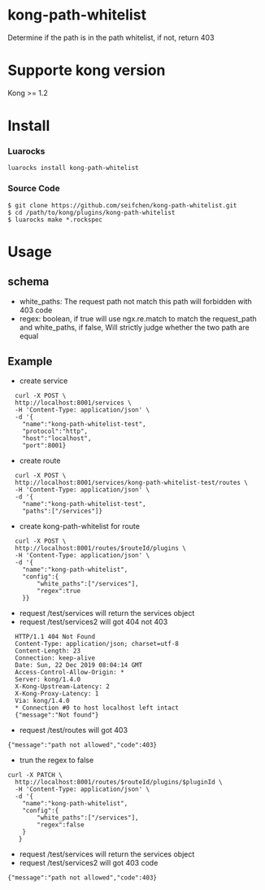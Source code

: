 # kong-path-whitelist
Determine if the path is in the path whitelist, if not, return 403
# Supporte kong version
Kong >= 1.2
# Install
### Luarocks
```
luarocks install kong-path-whitelist
```

### Source Code
```
$ git clone https://github.com/seifchen/kong-path-whitelist.git
$ cd /path/to/kong/plugins/kong-path-whitelist
$ luarocks make *.rockspec
```

# Usage
## schema
* white_paths: The request path not match this path will forbidden with 403 code
* regex: boolean, if true will use ngx.re.match to match the request_path and white_paths, if false, Will strictly judge whether the two path are equal

## Example
* create service
```
  curl -X POST \
  http://localhost:8001/services \
  -H 'Content-Type: application/json' \
  -d '{
	"name":"kong-path-whitelist-test",
	"protocol":"http",
	"host":"localhost",
	"port":8001}
```
* create route
```
  curl -X POST \
  http://localhost:8001/services/kong-path-whitelist-test/routes \
  -H 'Content-Type: application/json' \
  -d '{
	"name":"kong-path-whitelist-test",
	"paths":["/services"]}
```
* create kong-path-whitelist for route
```
  curl -X POST \
  http://localhost:8001/routes/$routeId/plugins \
  -H 'Content-Type: application/json' \
  -d '{
	"name":"kong-path-whitelist",
	"config":{
		"white_paths":["/services"],
		"regex":true
	}}
```
* request /test/services will return the services object
* request /test/services2 will got 404 not 403
```
  HTTP/1.1 404 Not Found
  Content-Type: application/json; charset=utf-8
  Content-Length: 23
  Connection: keep-alive
  Date: Sun, 22 Dec 2019 08:04:14 GMT
  Access-Control-Allow-Origin: *
  Server: kong/1.4.0
  X-Kong-Upstream-Latency: 2
  X-Kong-Proxy-Latency: 1
  Via: kong/1.4.0
  * Connection #0 to host localhost left intact
  {"message":"Not found"}
```
* request /test/routes will got 403
```
{"message":"path not allowed","code":403}
```


* trun the regex to false
```
curl -X PATCH \
  http://localhost:8001/routes/$routeId/plugins/$pluginId \
  -H 'Content-Type: application/json' \
  -d '{
	"name":"kong-path-whitelist",
	"config":{
		"white_paths":["/services"],
		"regex":false
	}
   }
```

* request /test/services will return the services object
* request /test/services2 will got 403 code
```
{"message":"path not allowed","code":403}
```
